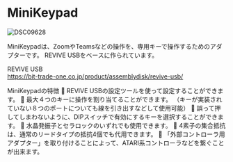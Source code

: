 # MiniKeypad
![DSC09628](https://user-images.githubusercontent.com/62051355/126891991-e1b9faa9-b3e6-46a4-8421-40193d7aeec9.JPG)

MiniKeypadは、ZoomやTeamsなどの操作を、専用キーで操作するためのアダプターです。
REVIVE USBをベースに作られています。

REVIVE USB<BR>
https://bit-trade-one.co.jp/product/assemblydisk/revive-usb/

MiniKeypadの特徴
	REVIVE USBの設定ツールを使って設定することができます。
	最大４つのキーに操作を割り当てることができます。
（キーが実装されていない８つのポートについても線を引き出すなどして使用可能）
	誤って押してしまわないように、DIPスイッチで有効にするキーを選択することができます。
	水晶発振子とセラロックのいずれでも使用できます。
	4素子の集合抵抗は、通常のリードタイプの抵抗4個でも代用できます。
	「外部コントローラ用アダプター」を取り付けることによって、ATARI系コントローラなどを繋ぐことが出来ます。
